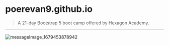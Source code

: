 # poerevan9.github.io
> A 21-day Bootstrap 5 boot camp offered by Hexagon Academy.

---

![messageImage_1679453878942](https://user-images.githubusercontent.com/56038738/226790877-ad909828-9578-41af-a25d-d32ba8a81d16.jpg)
